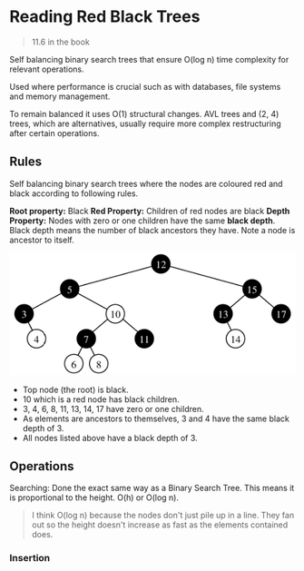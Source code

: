 # Reading Red Black Trees

> 11.6 in the book

Self balancing binary search trees that ensure O(log n) time complexity for relevant operations.

Used where performance is crucial such as with databases, file systems and memory management.

To remain balanced it uses O(1) structural changes. AVL trees and (2, 4) trees, which are alternatives, usually require more complex restructuring after certain operations.

## Rules
Self balancing binary search trees where the nodes are coloured red and black according to following rules.

**Root property:** Black
**Red Property:** Children of red nodes are black
**Depth Property:** Nodes with zero or one children have the same **black depth**. Black depth means the number of black ancestors they have. Note a node is ancestor to itself.

![Example of a red black tree](image-12.png)

- Top node (the root) is black.
- 10 which is a red node has black children.
- 3, 4, 6, 8, 11, 13, 14, 17 have zero or one children.
- As elements are ancestors to themselves, 3 and 4 have the same black depth of 3.
- All nodes listed above have a black depth of 3.

## Operations

Searching: Done the exact same way as a Binary Search Tree. This means it is proportional to the height. O(h) or O(log n).

> I think O(log n) because the nodes don't just pile up in a line. They fan out so the height doesn't increase as fast as the elements contained does.

### Insertion

